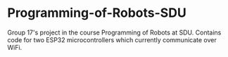 # Programming-of-Robots-SDU
Group 17's project in the course Programming of Robots at SDU.
Contains code for two ESP32 microcontrollers which currently communicate over WiFi.
